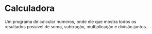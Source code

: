 # Calculadora
Um programa de calcular numeros, onde ele que mostra todos os resultados possível de soma, subtração, multiplicação e divisão juntos.
